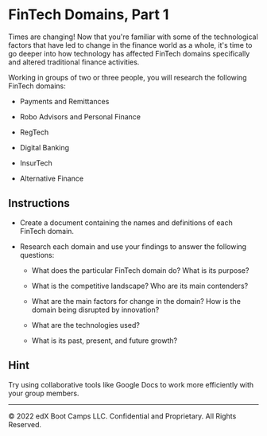 # FinTech Domains, Part 1

Times are changing! Now that you're familiar with some of the technological factors that have led to change in the finance world as a whole, it's time to go deeper into how technology has affected FinTech domains specifically and altered traditional finance activities.

Working in groups of two or three people, you will research the following FinTech domains:

* Payments and Remittances

* Robo Advisors and Personal Finance

* RegTech

* Digital Banking

* InsurTech

* Alternative Finance

## Instructions

* Create a document containing the names and definitions of each FinTech domain.

* Research each domain and use your findings to answer the following questions:

  * What does the particular FinTech domain do? What is its purpose?

  * What is the competitive landscape? Who are its main contenders?

  * What are the main factors for change in the domain? How is the domain being disrupted by innovation?

  * What are the technologies used?

  * What is its past, present, and future growth?

## Hint

Try using collaborative tools like Google Docs to work more efficiently with your group members.

---
© 2022 edX Boot Camps LLC. Confidential and Proprietary. All Rights Reserved.
